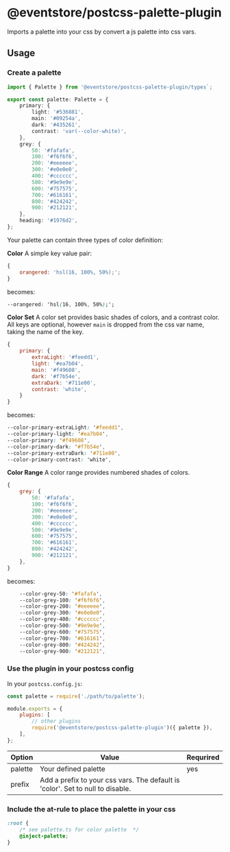 # @eventstore/postcss-palette-plugin

Imports a palette into your css by convert a js palette into css vars.

## Usage

### Create a palette

```ts
import { Palette } from '@eventstore/postcss-palette-plugin/types`;

export const palette: Palette = {
    primary: {
        light: '#536881',
        main: '#09254a',
        dark: '#435261',
        contrast: 'var(--color-white)',
    },
    grey: {
        50: '#fafafa',
        100: '#f6f6f6',
        200: '#eeeeee',
        300: '#e0e0e0',
        400: '#cccccc',
        500: '#9e9e9e',
        600: '#757575',
        700: '#616161',
        800: '#424242',
        900: '#212121',
    },
    heading: '#1976d2',
};
```

Your palette can contain three types of color definition:

**Color**
A simple key value pair:

```js
{
    orangered: 'hsl(16, 100%, 50%);';
}
```

becomes:

```css
--orangered: 'hsl(16, 100%, 50%);';
```

**Color Set**
A color set provides basic shades of colors, and a contrast color. All keys are optional, however `main` is dropped from the css var name, taking the name of the key.

```js
{
    primary: {
        extraLight: '#feedd1',
        light: '#ea7b04',
        main: '#f49608',
        dark: '#f7b54e',
        extraDark: '#711e00',
        contrast: 'white',
    }
}
```

becomes:

```css
--color-primary-extraLight: '#feedd1',
--color-primary-light: '#ea7b04',
--color-primary: '#f49608',
--color-primary-dark: '#f7b54e',
--color-primary-extraDark: '#711e00',
--color-primary-contrast: 'white',
```

**Color Range**
A color range provides numbered shades of colors.

```js
{
    grey: {
        50: '#fafafa',
        100: '#f6f6f6',
        200: '#eeeeee',
        300: '#e0e0e0',
        400: '#cccccc',
        500: '#9e9e9e',
        600: '#757575',
        700: '#616161',
        800: '#424242',
        900: '#212121',
    },
}
```

becomes:

```css
    --color-grey-50: '#fafafa',
    --color-grey-100: '#f6f6f6',
    --color-grey-200: '#eeeeee',
    --color-grey-300: '#e0e0e0',
    --color-grey-400: '#cccccc',
    --color-grey-500: '#9e9e9e',
    --color-grey-600: '#757575',
    --color-grey-700: '#616161',
    --color-grey-800: '#424242',
    --color-grey-900: '#212121',
```

### Use the plugin in your postcss config

In your `postcss.config.js`:

```js
const palette = require('./path/to/palette');

module.exports = {
    plugins: [
        // other plugins
        require('@eventstore/postcss-palette-plugin')({ palette }),
    ],
};
```

| Option  | Value                                                                          | Requrired |
| ------- | ------------------------------------------------------------------------------ | --------- |
| palette | Your defined palette                                                           | yes       |
| prefix  | Add a prefix to your css vars. The default is 'color'. Set to null to disable. |           |

### Include the at-rule to place the palette in your css

```css
:root {
    /* see palette.ts for color palette  */
    @inject-palette;
}
```
